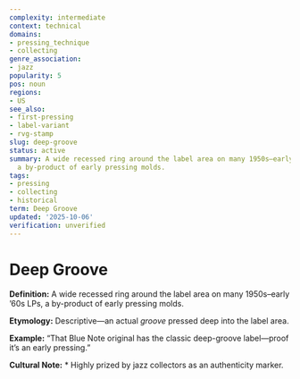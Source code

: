 ```yaml
---
complexity: intermediate
context: technical
domains:
- pressing_technique
- collecting
genre_association:
- jazz
popularity: 5
pos: noun
regions:
- US
see_also:
- first-pressing
- label-variant
- rvg-stamp
slug: deep-groove
status: active
summary: A wide recessed ring around the label area on many 1950s–early ’60s LPs,
  a by-product of early pressing molds.
tags:
- pressing
- collecting
- historical
term: Deep Groove
updated: '2025-10-06'
verification: unverified
---
```


# Deep Groove

**Definition:** A wide recessed ring around the label area on many 1950s–early ’60s LPs, a by-product of early pressing molds.

**Etymology:** Descriptive—an actual *groove* pressed deep into the label area.

**Example:** “That Blue Note original has the classic deep-groove label—proof it’s an early pressing.”

**Cultural Note:** * Highly prized by jazz collectors as an authenticity marker.

